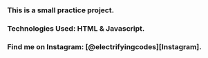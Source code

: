 ### This is a small practice project.

### Technologies Used: HTML & Javascript.

### Find me on Instagram: [@electrifyingcodes][Instagram].
##

[Instgram]: https://www.instagram.com/electrifying_codes
[discord]: https://discord.com/in
